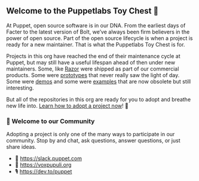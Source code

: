 ## Welcome to the Puppetlabs Toy Chest 👋

At Puppet, open source software is in our DNA. From the earliest days of Facter
to the latest version of Bolt, we’ve always been firm believers in the power of
open source. Part of the open source lifecycle is when a project is ready for a
new maintainer. That is what the Puppetlabs Toy Chest is for.

Projects in this org have reached the end of their maintenance cycle at Puppet,
but may still have a useful lifespan ahead of then under new maintainers. Some,
like [Razor](https://github.com/puppetlabs-toy-chest/razor-server) were shipped
as part of our commercial products. Some were
[prototypes](https://github.com/puppetlabs-toy-chest/puppetcpp)
that never really saw the light of day. Some were
[demos](https://github.com/puppetlabs-toy-chest/puppet-vro-autosign_example)
and some were [examples](https://github.com/puppetlabs-toy-chest/detect_wannacry)
that are now obsolete but still interesting.

But all of the repositories in this org are ready for you to adopt and breathe new
life into. [Learn how to adopt a project now](https://github.com/puppetlabs-toy-chest/.github/blob/main/CONTRIBUTING.md)! 🐾


### 🎪 Welcome to our Community

Adopting a project is only one of the many ways to participate in our community. Stop
by and chat, ask questions, answer questions, or just share ideas.

- 💬 https://slack.puppet.com
- 🦊 https://voxpupuli.org
- 🎙 https://dev.to/puppet

